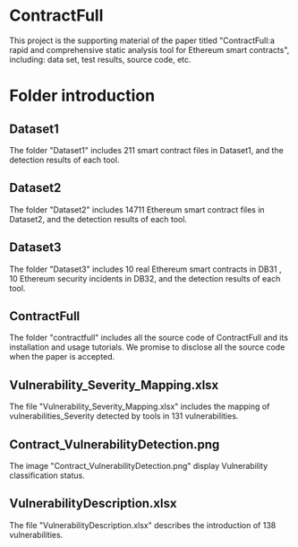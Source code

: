 # ContractFull
This project is the supporting material of the paper titled "ContractFull:a rapid and comprehensive static analysis tool for Ethereum smart contracts", including: data set, test results, source code, etc.

# Folder introduction

## Dataset1
The folder "Dataset1" includes 211 smart contract files in Dataset1, and the detection results of each tool.

## Dataset2
The folder "Dataset2" includes 14711  Ethereum smart contract files in Dataset2, and the detection results of each tool.

## Dataset3
The folder "Dataset3" includes 10 real Ethereum smart contracts in DB31 , 10 Ethereum security incidents in DB32, and the detection results of each tool.

## ContractFull
The folder "contractfull" includes all the source code of ContractFull and its installation and usage tutorials. We promise to disclose all the source code when the paper is accepted.

## Vulnerability_Severity_Mapping.xlsx
The file "Vulnerability_Severity_Mapping.xlsx" includes the mapping of vulnerabilities_Severity detected by tools in 131 vulnerabilities.

## Contract_VulnerabilityDetection.png
The image "Contract_VulnerabilityDetection.png" display Vulnerability classification status.

## VulnerabilityDescription.xlsx
The file "VulnerabilityDescription.xlsx" describes the introduction of 138 vulnerabilities.

